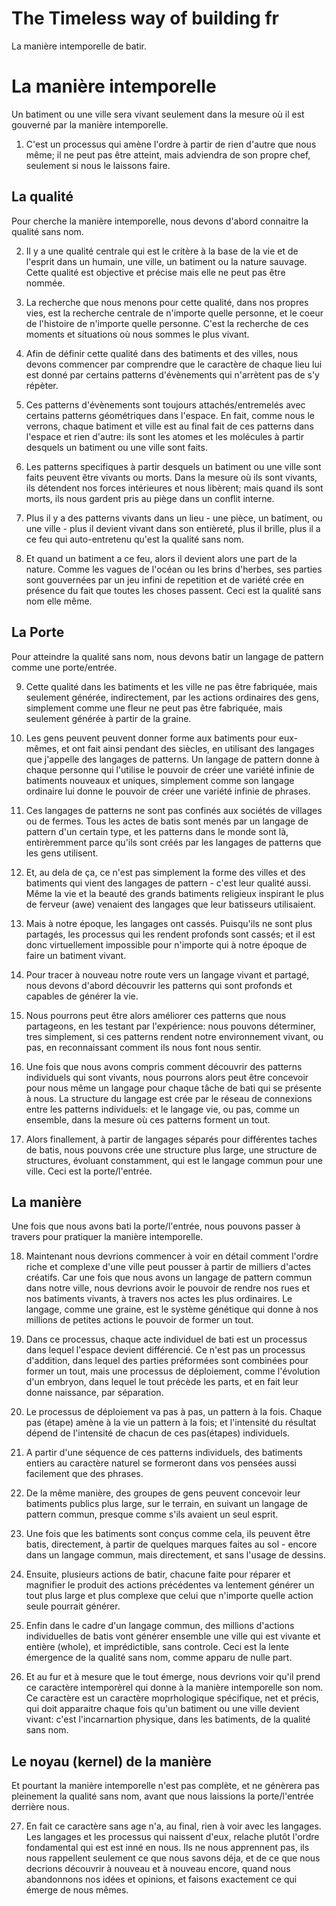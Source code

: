 # The Timeless way of building fr

La manière intemporelle de batir.


# La manière intemporelle

Un batiment ou une ville sera vivant seulement dans la mesure où il est gouverné par la manière intemporelle.

1. C'est un processus qui amène l'ordre à partir de rien d'autre que nous même; il ne peut pas être atteint, mais adviendra de son propre chef, seulement si nous le laissons faire.

## La qualité

Pour cherche la manière intemporelle, nous devons d'abord connaitre la qualité sans nom.

2. Il y a une qualité centrale qui est le critère à la base de la vie et de l'esprit dans un humain, une ville, un batiment ou la nature sauvage. Cette qualité est objective et précise mais elle ne peut pas être nommée.

3. La recherche que nous menons pour cette qualité, dans nos propres vies, est la recherche centrale de n'importe quelle personne, et le coeur de l'histoire de n'importe quelle personne. C'est la recherche de ces moments et situations où nous sommes le plus vivant.

4. Afin de définir cette qualité dans des batiments et des villes, nous devons commencer par comprendre que le caractère de chaque lieu lui est donné par certains patterns d'évènements qui n'arrètent pas de s'y répèter.

5. Ces patterns d'évènements sont toujours attachés/entremelés avec certains patterns géométriques dans l'espace. En fait, comme nous le verrons, chaque batiment et ville est au final fait de ces patterns dans l'espace et rien d'autre: ils sont les atomes et les molécules à partir desquels un batiment ou une ville sont faits.

6. Les patterns specifiques à partir desquels un batiment ou une ville sont faits peuvent être vivants ou morts. Dans la mesure où ils sont vivants, ils détendent nos forces intérieures et nous libèrent; mais quand ils sont morts, ils nous gardent pris au piège dans un conflit interne.

7. Plus il y a des patterns vivants dans un lieu - une pièce, un batiment, ou une ville - plus il devient vivant dans son entièreté, plus il brille, plus il a ce feu qui auto-entretenu qu'est la qualité sans nom.

8. Et quand un batiment a ce feu, alors il devient alors une part de la nature. Comme les vagues de l'océan ou les brins d'herbes, ses parties sont gouvernées par un jeu infini de repetition et de variété crée en présence du fait que toutes les choses passent. Ceci est la qualité sans nom elle même.

## La Porte

Pour atteindre la qualité sans nom, nous devons batir un langage de pattern comme une porte/entrée.

9. Cette qualité dans les batiments et les ville ne pas être fabriquée, mais seulement générée, indirectement, par les actions ordinaires des gens, simplement comme une fleur ne peut pas être fabriquée, mais seulement générée à partir de la graine.

10. Les gens peuvent peuvent donner forme aux batiments pour eux-mêmes, et ont fait ainsi pendant des siècles, en utilisant des langages que j'appelle des langages de patterns. Un langage de pattern donne à chaque personne qui l'utilise le pouvoir de créer une variété infinie de batiments nouveaux et uniques, simplement comme son langage ordinaire lui donne le pouvoir de créer une variété infinie de phrases.

11. Ces langages de patterns ne sont pas confinés aux sociétés de villages ou de fermes. Tous les actes de batis sont menés par un langage de pattern d'un certain type, et les patterns dans le monde sont là, entirèremment parce qu'ils sont créés par les langages de patterns que les gens utilisent.

12. Et, au dela de ça, ce n'est pas simplement la forme des villes et des batiments qui vient des langages de pattern - c'est leur qualité aussi. Même la vie et la beauté des grands batiments religieux inspirant le plus de ferveur (awe) venaient des langages que leur batisseurs utilisaient.

13. Mais à notre époque, les langages ont cassés. Puisqu'ils ne sont plus partagés, les processus qui les rendent profonds sont cassés; et il est donc virtuellement impossible pour n'importe qui à notre époque de faire un batiment vivant.

14. Pour tracer à nouveau notre route vers un langage vivant et partagé, nous devons d'abord découvrir les patterns qui sont profonds et capables de générer la vie.

15. Nous pourrons peut être alors améliorer ces patterns que nous partageons, en les testant par l'expérience: nous pouvons déterminer, tres simplement, si ces patterns rendent notre environnement vivant, ou pas, en reconnaissant comment ils nous font nous sentir.

16. Une fois que nous avons compris comment découvrir des patterns individuels qui sont vivants, nous pourrons alors peut être concevoir pour nous même un langage pour chaque tâche de bati qui se présente à nous. La structure du langage est crée par le réseau de connexions entre les patterns individuels: et le langage vie, ou pas, comme un ensemble, dans la mesure où ces patterns forment un tout.

17. Alors finallement, à partir de langages séparés pour différentes taches de batis, nous pouvons crée une structure plus large, une structure de structures, évoluant constamment, qui est le langage commun pour une ville. Ceci est la porte/l'entrée.

## La manière

Une fois que nous avons bati la porte/l'entrée, nous pouvons passer à travers pour pratiquer la manière intemporelle.

18. Maintenant nous devrions commencer à voir en détail comment l'ordre riche et complexe d'une ville peut pousser à partir de milliers d'actes créatifs. Car une fois que nous avons un langage de pattern commun dans notre ville, nous devrions avoir le pouvoir de rendre nos rues et nos batiments vivants, à travers nos actes les plus ordinaires. Le langage, comme une graine, est le système génétique qui donne à nos millions de petites actions le pouvoir de former un tout.

19. Dans ce processus, chaque acte individuel de bati est un processus dans lequel l'espace devient différencié. Ce n'est pas un processus d'addition, dans lequel des parties préformées sont combinées pour former un tout, mais une processus de déploiement, comme l'évolution d'un embryon, dans lequel le tout précède les parts, et en fait leur donne naissance, par séparation.

20. Le processus de déploiement va pas à pas, un pattern à la fois. Chaque pas (étape) amène à la vie un pattern à la fois; et l'intensité du résultat dépend de l'intensité de chacun de ces pas(étapes) individuels.

21. A partir d'une séquence de ces patterns individuels, des batiments entiers au caractère naturel se formeront dans vos pensées aussi facilement que des phrases.

22. De la même manière, des groupes de gens peuvent concevoir leur batiments publics plus large, sur le terrain, en suivant un langage de pattern commun, presque comme s'ils avaient un seul esprit.

23. Une fois que les batiments sont conçus comme cela, ils peuvent être batis, directement, à partir de quelques marques faites au sol - encore dans un langage commun, mais directement, et sans l'usage de dessins.

24. Ensuite, plusieurs actions de batir, chacune faite pour réparer et magnifier le produit des actions précédentes va lentement générer un tout plus large et plus complexe que celui que n'importe quelle action seule pourrait générer.

25. Enfin dans le cadre d'un langage commun, des millions d'actions individuelles de batis vont générer ensemble une ville qui est vivante et entière (whole), et imprédictible, sans controle. Ceci est la lente émergence de la qualité sans nom, comme apparu de nulle part.

26. Et au fur et à mesure que le tout émerge, nous devrions voir qu'il prend ce caractère intemporèrel qui donne à la manière intemporelle son nom. Ce caractère est un caractère moprhologique spécifique, net et précis, qui doit apparaitre chaque fois qu'un batiment ou une ville devient vivant: c'est l'incarnartion physique, dans les batiments, de la qualité sans nom.

## Le noyau (kernel) de la manière

Et pourtant la manière intemporelle n'est pas complète, et ne génèrera pas pleinement la qualité sans nom, avant que nous laissions la porte/l'entrée derrière nous.

27. En fait ce caractère sans age n'a, au final, rien à voir avec les langages. Les langages et les processus qui naissent d'eux, relache plutôt l'ordre fondamental qui est est inné en nous. Ils ne nous apprennent pas, ils nous rappellent seulement ce que nous savons déja, et de ce que nous decrions découvrir à nouveau et à nouveau encore, quand nous abandonnons nos idées et opinions, et faisons exactement ce qui émerge de nous mêmes.
